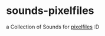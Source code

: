# sounds-pixelfiles

a Collection of Sounds for [pixelfiles](https://github.com/mohannadk28/pixelfiles) :D

